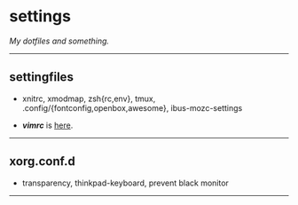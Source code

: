 # settings

*My dotfiles and something.*


---
## settingfiles
- xnitrc, xmodmap, zsh{rc,env}, tmux, .config/{fontconfig,openbox,awesome}, ibus-mozc-settings

- ***vimrc*** is [here](https://github.com/nymphium/vimconfig).


---
## xorg.conf.d
- transparency, thinkpad-keyboard, prevent black monitor

---

